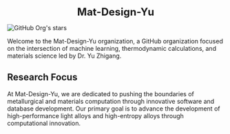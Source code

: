 <div align="center">
<b><font size="5">Mat-Design-Yu</font></b>
</div>

![GitHub Org's stars](https://img.shields.io/github/stars/Mat-Design-Yu)

Welcome to the Mat-Design-Yu organization, a GitHub organization focused on the intersection of machine learning, thermodynamic calculations, and materials science led by Dr. Yu Zhigang.

## Research Focus

At Mat-Design-Yu, we are dedicated to pushing the boundaries of metallurgical and materials computation through innovative software and database development.
Our primary goal is to advance the development of high-performance light alloys and high-entropy alloys through computational innovation.
